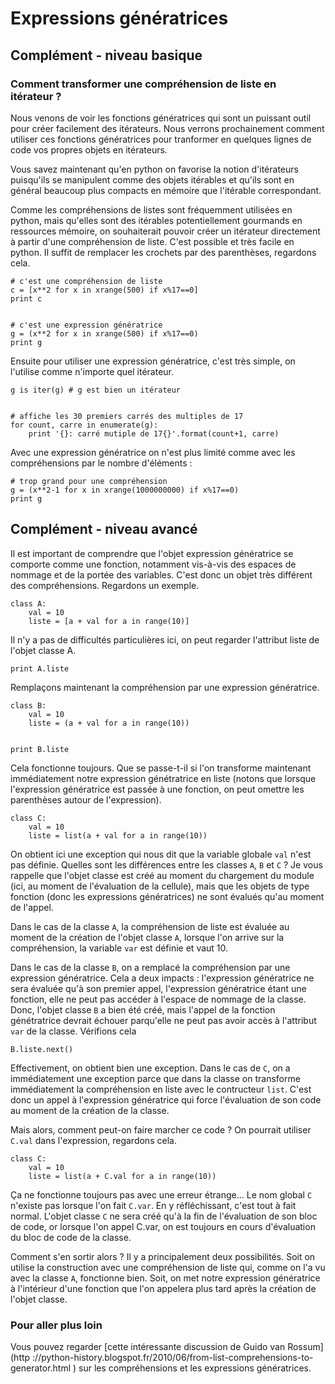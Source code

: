 
# Expressions génératrices

## Complément - niveau basique

### Comment transformer une compréhension de liste en itérateur&nbsp;?

Nous venons de voir les fonctions génératrices qui sont un puissant outil pour
créer facilement des itérateurs. Nous verrons prochainement comment utiliser ces
fonctions génératrices pour tranformer en quelques lignes de code vos propres
objets en itérateurs.

Vous savez maintenant qu'en python on favorise la notion d'itérateurs puisqu'ils
se manipulent comme des objets itérables et qu'ils sont en général beaucoup plus
compacts en mémoire que l'itérable correspondant.

Comme les compréhensions de listes sont fréquemment utilisées en python, mais
qu'elles sont des itérables potentiellement gourmands en ressources mémoire, on
souhaiterait pouvoir créer un itérateur directement à partir d'une compréhension
de liste. C'est possible et très facile en python. Il suffit de remplacer les
crochets par des parenthèses, regardons cela.


    # c'est une compréhension de liste
    c = [x**2 for x in xrange(500) if x%17==0] 
    print c


    # c'est une expression génératrice
    g = (x**2 for x in xrange(500) if x%17==0) 
    print g

Ensuite pour utiliser une expression génératrice, c'est très simple, on
l'utilise comme n'importe quel itérateur.


    g is iter(g) # g est bien un itérateur


    # affiche les 30 premiers carrés des multiples de 17
    for count, carre in enumerate(g):
        print '{}: carré mutiple de 17{}'.format(count+1, carre)

Avec une expression génératrice on n'est plus limité comme avec les
compréhensions par le nombre d'éléments&nbsp;:


    # trop grand pour une compréhension
    g = (x**2-1 for x in xrange(1000000000) if x%17==0) 
    print g

## Complément - niveau avancé

Il est important de comprendre que l'objet expression génératrice se comporte
comme une fonction, notamment vis-à-vis des espaces de nommage et de la portée
des variables. C'est donc un objet très différent des compréhensions. Regardons
un exemple.


    class A:
        val = 10
        liste = [a + val for a in range(10)]

Il n'y a pas de difficultés particulières ici, on peut regarder l'attribut liste
de l'objet classe A.


    print A.liste

Remplaçons maintenant la compréhension par une expression génératrice.


    class B:
        val = 10
        liste = (a + val for a in range(10))


    print B.liste

Cela fonctionne toujours. Que se passe-t-il si l'on transforme maintenant
immédiatement notre expression génétratrice en liste (notons que lorsque
l'expression génératrice est passée à une fonction, on peut omettre les
parenthèses autour de l'expression).


    class C:
        val = 10
        liste = list(a + val for a in range(10))

On obtient ici une exception qui nous dit que la variable globale `val` n'est
pas définie. Quelles sont les différences entre les classes `A`, `B` et `C` ?
Je vous rappelle que l'objet classe est créé au moment du chargement du module
(ici, au moment de l'évaluation de la cellule), mais que les objets de type
fonction (donc les expressions génératrices) ne sont évalués qu'au moment de
l'appel.

Dans le cas de la classe `A`, la compréhension de liste est évaluée au moment de
la création de l'objet classe `A`, lorsque l'on arrive sur la compréhension, la
variable `var` est définie et vaut 10.

Dans le cas de la classe `B`, on a remplacé la compréhension par une expression
génératrice. Cela a deux impacts&nbsp;: l'expression génératrice ne sera évaluée
qu'à son premier appel, l'expression génératrice étant une fonction, elle ne
peut pas accéder à l'espace de nommage de la classe. Donc, l'objet classe `B` a
bien été créé, mais l'appel de la fonction génétratrice devrait échouer
parqu'elle ne peut pas avoir accès à l'attribut `var` de la classe. Vérifions
cela


    B.liste.next()

Effectivement, on obtient bien une exception. Dans le cas de `C`, on a
immédiatement une exception parce que dans la classe on transforme immédiatement
la compréhension en liste avec le contructeur `list`. C'est donc un appel à
l'expression génératrice qui force l'évaluation de son code au moment de la
création de la classe.

Mais alors, comment peut-on faire marcher ce code ? On pourrait utiliser `C.val`
dans l'expression, regardons cela.


    class C:
        val = 10
        liste = list(a + C.val for a in range(10))

Ça ne fonctionne toujours pas avec une erreur étrange... Le nom global `C`
n'existe pas lorsque l'on fait `C.var`. En y réfléchissant, c'est tout à fait
normal. L'objet classe `C` ne sera créé qu'à la fin de l'évaluation de son bloc
de code, or lorsque l'on appel C.var, on est toujours en cours d'évaluation du
bloc de code de la classe.

Comment s'en sortir alors ? Il y a principalement deux possibilités. Soit on
utilise la construction avec une compréhension de liste qui, comme on l'a vu
avec la classe `A`, fonctionne bien. Soit, on met notre expression génératrice à
l'intérieur d'une fonction que l'on appelera plus tard après la création de
l'objet classe.

### Pour aller plus loin

Vous pouvez regarder [cette intéressante discussion de Guido van Rossum](http
://python-history.blogspot.fr/2010/06/from-list-comprehensions-to-generator.html
) sur les compréhensions et les expressions génératrices.
